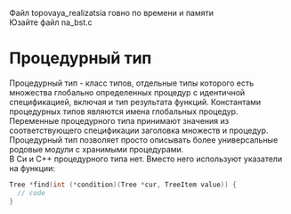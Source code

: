 Файл topovaya_realizatsia говно по времени и памяти <br>
Юзайте файл na_bst.c
# Процедурный тип
Процедурный тип - класс типов, отдельные типы которого есть множества глобально определенных процедур с идентичной спецификацией, включая и тип результата функций. Константами процедурных типов являются имена глобальных процедур. Переменные процедурного типа принимают значения из соответствующего спецификации заголовка множеств и процедур. <br>
Процедурный тип позволяет просто описывать более универсальные родовые модули с хранимыми процедурами. <br>
В Си и С++ процедурного типа нет. Вместо него используют указатели на функции: 
``` c
Tree *find(int (*condition)(Tree *cur, TreeItem value)) {
  // code
}
```
